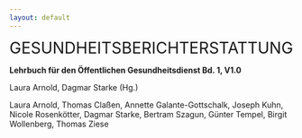 ```yaml
---
layout: default
---
```

<big style="font-size:2em;">GESUNDHEITSBERICHTERSTATTUNG</big>

**Lehrbuch für den Öffentlichen Gesundheitsdienst Bd. 1,  V1.0**


Laura Arnold, Dagmar Starke (Hg.)

Laura Arnold, Thomas Claßen, Annette Galante-Gottschalk, Joseph Kuhn, Nicole Rosenkötter, Dagmar Starke, Bertram Szagun, Günter Tempel, Birgit Wollenberg, Thomas Ziese








